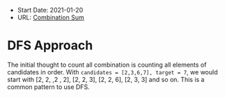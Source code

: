 - Start Date: 2021-01-20
- URL: [Combination Sum](https://leetcode.com/problems/combination-sum/)

# DFS Approach

The initial thought to count all combination is counting all elements of candidates in order. With `candidates = [2,3,6,7], target = 7`, we would start with [2, 2, ,2 , 2], [2, 2, 3], [2, 2, 6], [2, 3, 3] and so on. This is a common pattern to use DFS.

